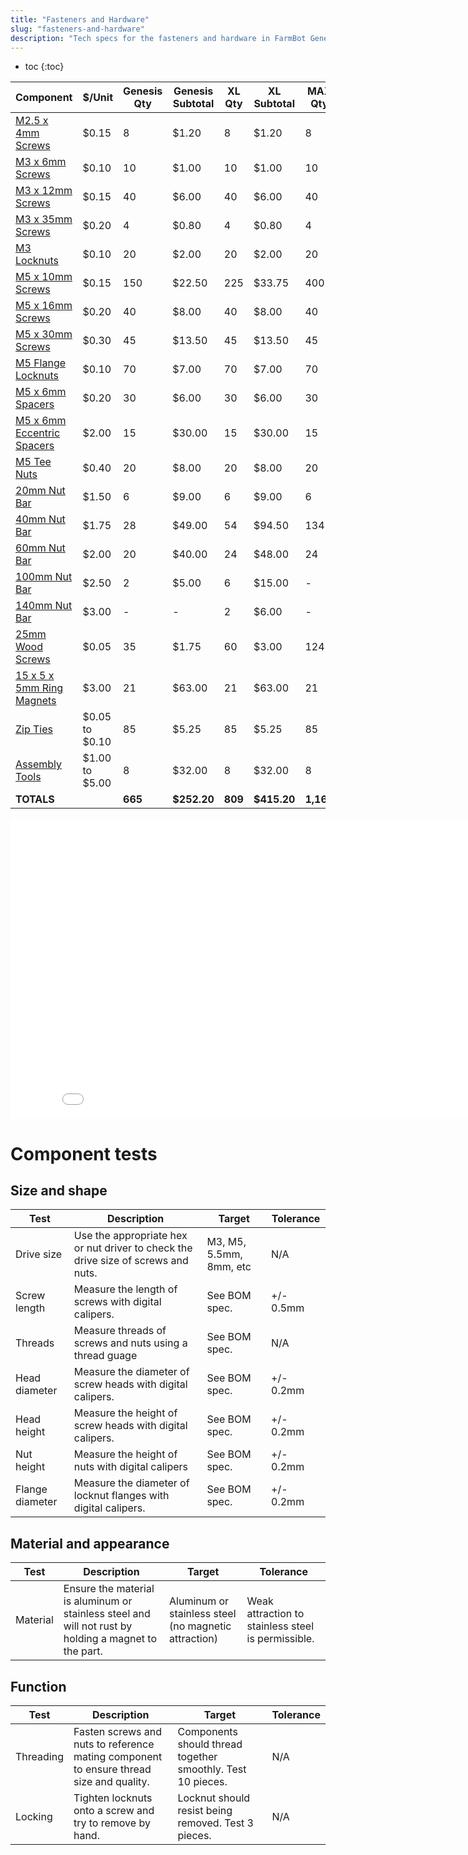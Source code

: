 ```yaml
---
title: "Fasteners and Hardware"
slug: "fasteners-and-hardware"
description: "Tech specs for the fasteners and hardware in FarmBot Genesis. Visit [our shop](http://shop.farm.bot) to purchase parts."
---
```


* toc
{:toc}


|Component|$/Unit|Genesis Qty|Genesis Subtotal|XL Qty|XL Subtotal|MAX Qty|MAX Subtotal|
|---------|------|-----------|----------------|------|-----------|-------|------------|
|[M2.5 x 4mm Screws](fasteners-and-hardware/screws.md#m25-x-4mm-screws)|$0.15|8|$1.20|8|$1.20|8|$1.20
|[M3 x 6mm Screws](fasteners-and-hardware/screws.md#m3-x-6mm-screws)|$0.10|10|$1.00|10|$1.00|10|$1.00
|[M3 x 12mm Screws](fasteners-and-hardware/screws.md#m3-x-12mm-screws)|$0.15|40|$6.00|40|$6.00|40|$6.00
|[M3 x 35mm Screws](fasteners-and-hardware/screws.md#m3-x-35mm-screws)|$0.20|4|$0.80|4|$0.80|4|$0.80
|[M3 Locknuts](fasteners-and-hardware/locknuts.md#m3-locknuts)|$0.10|20|$2.00|20|$2.00|20|$2.00
|[M5 x 10mm Screws](fasteners-and-hardware/screws.md#m5-x-10mm-screws)|$0.15|150|$22.50|225|$33.75|400|$60.00
|[M5 x 16mm Screws](fasteners-and-hardware/screws.md#m5-x-16mm-screws)|$0.20|40|$8.00|40|$8.00|40|$8.00
|[M5 x 30mm Screws](fasteners-and-hardware/screws.md#m5-x-30mm-screws)|$0.30|45|$13.50|45|$13.50|45|$13.50
|[M5 Flange Locknuts](fasteners-and-hardware/locknuts.md#m5-flange-locknuts)|$0.10|70|$7.00|70|$7.00|70|$7.00
|[M5 x 6mm Spacers](fasteners-and-hardware/spacers.md#m5-x-6mm-spacers)|$0.20|30|$6.00|30|$6.00|30|$6.00
|[M5 x 6mm Eccentric Spacers](fasteners-and-hardware/spacers.md#m5-x-6mm-eccentric-spacers)|$2.00|15|$30.00|15|$30.00|15|$30.00
|[M5 Tee Nuts](fasteners-and-hardware/nut-bars.md#tee-nuts)|$0.40|20|$8.00|20|$8.00|20|$8.00
|[20mm Nut Bar](fasteners-and-hardware/nut-bars.md#20mm-nut-bar)|$1.50|6|$9.00|6|$9.00|6|$9.00
|[40mm Nut Bar](fasteners-and-hardware/nut-bars.md#40mm-nut-bar)|$1.75|28|$49.00|54|$94.50|134|$234.50
|[60mm Nut Bar](fasteners-and-hardware/nut-bars.md#60mm-nut-bar)|$2.00|20|$40.00|24|$48.00|24|$48.00
|[100mm Nut Bar](fasteners-and-hardware/nut-bars.md#60mm-nut-bar)|$2.50|2|$5.00|6|$15.00|-|-
|[140mm Nut Bar](fasteners-and-hardware/nut-bars.md#60mm-nut-bar)|$3.00|-|-|2|$6.00|-|-
|[25mm Wood Screws](fasteners-and-hardware/screws.md#wood-screws)|$0.05|35|$1.75|60|$3.00|124|$6.20
|[15 x 5 x 5mm Ring Magnets](fasteners-and-hardware/magnets.md#ring-magnets)|$3.00|21|$63.00|21|$63.00|21|$63.00
|[Zip Ties](fasteners-and-hardware/zip-ties.md#zip-ties)|$0.05 to $0.10|85|$5.25|85|$5.25|85|$5.25
|[Assembly Tools](fasteners-and-hardware/assembly-tools.md#tools)|$1.00 to $5.00|8|$32.00|8|$32.00|8|$32.00
|**TOTALS**||**665**|**$252.20**|**809**|**$415.20**|**1,160**|**$648.65**

<iframe class="embedly-embed" src="//cdn.embedly.com/widgets/media.html?src=https%3A%2F%2Fwww.youtube.com%2Fembed%2FlX4OaLqChOg%3Ffeature%3Doembed&url=http%3A%2F%2Fwww.youtube.com%2Fwatch%3Fv%3DlX4OaLqChOg&image=https%3A%2F%2Fi.ytimg.com%2Fvi%2FlX4OaLqChOg%2Fhqdefault.jpg&key=f2aa6fc3595946d0afc3d76cbbd25dc3&type=text%2Fhtml&schema=youtube" width="854" height="480" scrolling="no" frameborder="0" allow="autoplay; fullscreen" allowfullscreen="true"></iframe>

# Component tests

## Size and shape

|Test         |Description  |Target       |Tolerance    |
|-------------|-------------|-------------|-------------|
|Drive size   |Use the appropriate hex or nut driver to check the drive size of screws and nuts.|M3, M5, 5.5mm, 8mm, etc|N/A
|Screw length |Measure the length of screws with digital calipers.|See BOM spec.|+/- 0.5mm
|Threads      |Measure threads of screws and nuts using a thread guage|See BOM spec.|N/A
|Head diameter|Measure the diameter of screw heads with digital calipers.|See BOM spec.|+/- 0.2mm
|Head height  |Measure the height of screw heads with digital calipers.|See BOM spec.|+/- 0.2mm
|Nut height   |Measure the height of nuts with digital calipers|See BOM spec.|+/- 0.2mm
|Flange diameter|Measure the diameter of locknut flanges with digital calipers.|See BOM spec.|+/- 0.2mm

## Material and appearance

|Test         |Description  |Target       |Tolerance    |
|-------------|-------------|-------------|-------------|
|Material     |Ensure the material is aluminum or stainless steel and will not rust by holding a magnet to the part.|Aluminum or stainless steel (no magnetic attraction)|Weak attraction to stainless steel is permissible.

## Function

|Test         |Description  |Target       |Tolerance    |
|-------------|-------------|-------------|-------------|
|Threading    |Fasten screws and nuts to reference mating component to ensure thread size and quality.|Components should thread together smoothly. Test 10 pieces.|N/A
|Locking      |Tighten locknuts onto a screw and try to remove by hand.|Locknut should resist being removed. Test 3 pieces.|N/A
